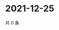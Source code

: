 # 2021-12-25

共 0 条

<!-- BEGIN WEIBO -->
<!-- 最后更新时间 Sat Dec 25 2021 15:14:03 GMT+0800 (China Standard Time) -->

<!-- END WEIBO -->
